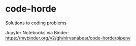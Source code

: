 # code-horde
Solutions to coding problems

Jupyter Notebooks via Binder:
https://mybinder.org/v2/gh/nirvanabear/code-horde/pipenv
